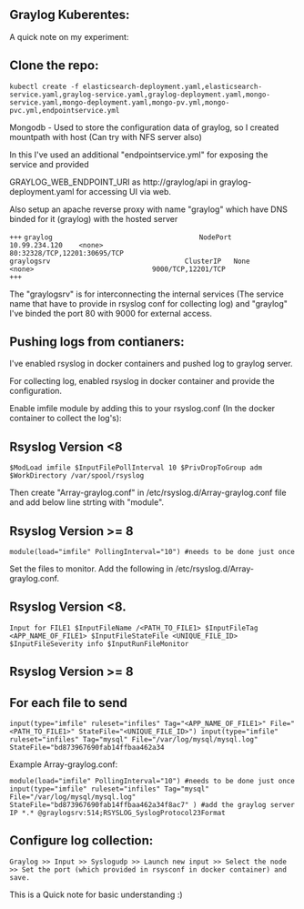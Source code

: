 Graylog Kuberentes:
------------------

A quick note on my experiment:

Clone the repo:
--------------
`kubectl create -f elasticsearch-deployment.yaml,elasticsearch-service.yaml,graylog-service.yaml,graylog-deployment.yaml,mongo-service.yaml,mongo-deployment.yaml,mongo-pv.yml,mongo-pvc.yml,endpointservice.yml`


Mongodb - Used to store the configuration data of graylog, so I created mountpath with host (Can try with NFS server also)

In this I've used an additional "endpointservice.yml" for exposing the service and provided 

GRAYLOG_WEB_ENDPOINT_URI as http://graylog/api in graylog-deployment.yaml for accessing UI via web.

Also setup an apache reverse proxy with name "graylog" which have DNS binded for it (graylog) with the hosted server

`+++`
`graylog                                    NodePort    10.99.234.120    <none>                             80:32328/TCP,12201:30695/TCP`  
`graylogsrv                                 ClusterIP   None             <none>                             9000/TCP,12201/TCP `              
`+++`

The "graylogsrv" is for interconnecting the internal services (The service name that have to provide in rsyslog conf for collecting log) and  "graylog" I've binded the port 80 with 9000 for external access.

Pushing logs from contianers:
-----------------------------

I've enabled rsyslog in docker containers and pushed log to graylog server.

For collecting log, enabled rsyslog in docker container and provide the configuration.

Enable imfile module by adding this to your rsyslog.conf (In the docker container to collect the log's):


Rsyslog Version <8
------------------

`$ModLoad imfile
$InputFilePollInterval 10
$PrivDropToGroup adm
$WorkDirectory /var/spool/rsyslog`

Then create "Array-graylog.conf" in /etc/rsyslog.d/Array-graylog.conf file and add below line strting with "module".

Rsyslog Version >= 8
--------------------

`module(load="imfile" PollingInterval="10") #needs to be done just once`




Set the files to monitor. Add the following in /etc/rsyslog.d/Array-graylog.conf.

Rsyslog Version <8.
------------------
`Input for FILE1
$InputFileName /<PATH_TO_FILE1>
$InputFileTag <APP_NAME_OF_FILE1>
$InputFileStateFile <UNIQUE_FILE_ID>
$InputFileSeverity info
$InputRunFileMonitor`

Rsyslog Version >= 8
---------------------

For each file to send
---------------------
`input(type="imfile" ruleset="infiles" Tag="<APP_NAME_OF_FILE1>" File="<PATH_TO_FILE1>" StateFile="<UNIQUE_FILE_ID>")
input(type="imfile" ruleset="infiles" Tag="mysql" File="/var/log/mysql/mysql.log" StateFile="bd873967690fab14ffbaa462a34`

Example Array-graylog.conf:

`module(load="imfile" PollingInterval="10") #needs to be done just once
input(type="imfile" ruleset="infiles" Tag="mysql" File="/var/log/mysql/mysql.log" StateFile="bd873967690fab14ffbaa462a34f8ac7" )
#add the graylog server IP
*.* @graylogsrv:514;RSYSLOG_SyslogProtocol23Format
`

Configure log collection:
-------------------------

`Graylog >> Input >> Syslogudp >> Launch new input >> Select the node >> Set the port (which provided in rsysconf in docker container) and save.`

This is a Quick note for basic understanding :)



